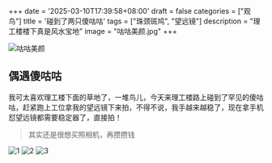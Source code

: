 +++
date = '2025-03-10T17:39:58+08:00'
draft = false
categories = ["观鸟"]
title = '碰到了两只傻咕咕'
tags = ["珠颈斑鸠", "望远镜"]
description = "理工楼楼下真是风水宝地"
image = "咕咕美颜.jpg"
+++

![咕咕美颜](/咕咕美颜.jpg)
## 偶遇傻咕咕
我可太喜欢理工楼下面的草地了，一堆鸟儿，今天来理工楼路上碰到了罕见的傻咕咕，赶紧跑上工位拿我的望远镜下来拍，不得不说，我手越来越稳了，现在拿手机怼望远镜都需要稳定器了，直接拍！
> 其实还是很想买照相机，再攒攒钱

![1](/2.jpg)
![2](/3.jpg)
![3](/4.jpg)







